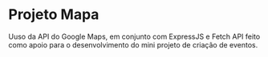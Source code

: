 # Projeto Mapa
Uuso da API do Google Maps, em conjunto com ExpressJS e Fetch API feito como apoio para o desenvolvimento do mini projeto de criação de eventos.
